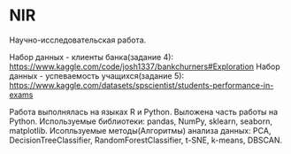 # NIR
Научно-исследовательская работа.

Набор данных - клиенты банка(задание 4):
https://www.kaggle.com/code/josh1337/bankchurners#Exploration
Набор данных - успеваемость учащихся(задание 5):
https://www.kaggle.com/datasets/spscientist/students-performance-in-exams

Работа выполнялась на языках R и Python. Выложена часть работы на Python.
Используемые библиотеки: pandas, NumPy, sklearn, seaborn, matplotlib.
Исопльзуемые методы(Алгоритмы) анализа данных: PCA, DecisionTreeClassifier, RandomForestClassifier, t-SNE, k-means, DBSCAN.
